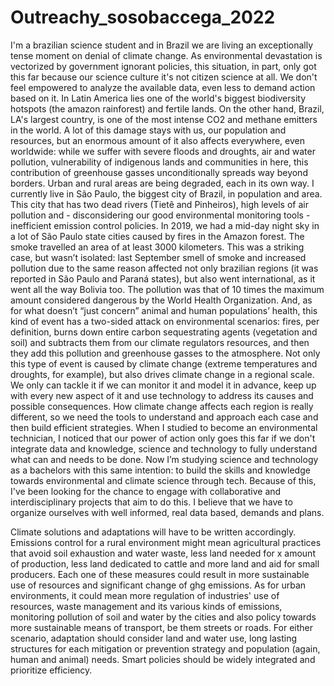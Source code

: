 # Outreachy_sosobaccega_2022

  I'm a brazilian science student and in Brazil we are living an exceptionally tense moment on denial of climate change. As environmental devastation is vectorized by government ignorant policies, this situation, in part, only got this far because our science culture it's not citizen science at all. We don't feel empowered to analyze the available data, even less to demand action based on it.
  In Latin America lies one of the world's biggest biodiversity hotspots (the amazon rainforest) and fertile lands. On the other hand, Brazil, LA's largest country, is one of the most intense CO2 and methane emitters in the world. A lot of this damage stays with us, our population and resources, but an enormous amount of it also affects everywhere, even worldwide: while we suffer with severe floods and droughts, air and water pollution, vulnerability of indigenous lands and communities in here, this contribution of greenhouse gasses unconditionally spreads way beyond borders. Urban and rural areas are being degraded, each in its own way.
  I currently live in São Paulo, the biggest city of Brazil, in population and area. This city that has two dead rivers (Tietê and Pinheiros), high levels of air pollution and - disconsidering our good environmental monitoring tools - inefficient emission control policies.  In 2019, we had a mid-day night sky in a lot of São Paulo state cities caused by fires in the Amazon forest. The smoke travelled an area of at least 3000 kilometers. This was a striking case, but wasn’t isolated: last September smell of smoke and increased pollution due to the same reason affected not only brazilian regions (it was reported in São Paulo and Paraná states), but also went international, as it went all the way Bolivia too. The pollution was that of 10 times the maximum amount considered dangerous by the World Health Organization. And, as for what doesn’t “just concern” animal and human populations’ health, this kind of event has a two-sided attack on environmental scenarios: fires, per definition, burns down entire carbon sequestrating agents (vegetation and soil) and subtracts them from our climate regulators resources, and then they add this pollution and greenhouse gasses to the atmosphere. Not only this type of event is caused by climate change (extreme temperatures and droughts, for example), but also drives climate change in a regional scale.
  We only can tackle it if we can monitor it and model it in advance, keep up with every new aspect of it and use technology to address its causes and possible consequences. How climate change affects each region is really different, so we need the tools to understand and approach each case and then build efficient strategies.
  When I studied to become an environmental technician, I noticed that our power of action only goes this far if we don't integrate data and knowledge, science and technology to fully understand what can and needs to be done. Now I’m studying science and technology as a bachelors with this same intention: to build the skills and knowledge towards environmental and climate science through tech. Because of this, I've been looking for the chance to engage with collaborative and interdisciplinary projects that aim to do this. I believe that we have to organize ourselves with well informed, real data based, demands and plans.

Climate solutions and adaptations will have to be written accordingly. Emissions control for a rural environment might mean agricultural practices that avoid soil exhaustion and water waste, less land needed for x amount of production, less land dedicated to cattle and more land and aid for small producers. Each one of these measures could result in more sustainable use of resources and significant change of ghg emissions. As for urban environments, it could mean more regulation of industries' use of resources, waste management and its various kinds of emissions, monitoring pollution of soil and water by the cities and also policy towards more sustainable means of transport, be them streets or roads. For either scenario, adaptation should consider land and water use, long lasting structures for each mitigation or prevention strategy and population (again, human and animal) needs. Smart policies should be widely integrated and prioritize efficiency.
